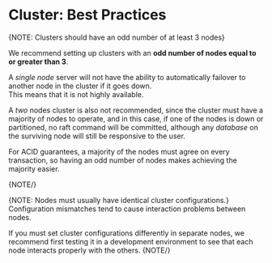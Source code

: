 # Cluster: Best Practices

{NOTE: Clusters should have an odd number of at least 3 nodes}

We recommend setting up clusters with an **odd number of nodes equal to or greater than 3**.

A _single node_ server will not have the ability to automatically failover to another node in the cluster if it goes down.  
This means that it is not highly available.  

A _two_ nodes cluster is also not recommended, since the cluster must have a majority of nodes to operate, 
and in this case, if one of the nodes is down or partitioned, no raft command will be committed, although any _database_ on the surviving node will still be responsive to the user.  

For ACID guarantees, a majority of the nodes must agree on every transaction, so having an odd number of nodes makes achieving the majority easier.

{NOTE/}

{NOTE: Nodes must usually have identical cluster configurations.}
Configuration mismatches tend to cause interaction problems between nodes.

If you must set cluster configurations differently in separate nodes, we recommend first testing it 
in a development environment to see that each node interacts properly with the others.
{NOTE/}
